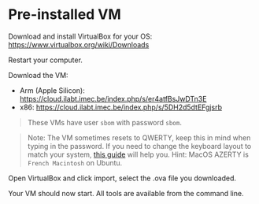 # Pre-installed VM

Download and install VirtualBox for your OS: https://www.virtualbox.org/wiki/Downloads

Restart your computer.

Download the VM:
- Arm (Apple Silicon): https://cloud.ilabt.imec.be/index.php/s/er4atfBsJwDTn3E
- x86: https://cloud.ilabt.imec.be/index.php/s/5DH2d5dtEFgjsrb

> These VMs have user `sbom` with password `sbom`. 

>Note: The VM sometimes resets to QWERTY, keep this in mind when typing in the password. If you need to change the keyboard layout to match your system, [this guide](https://itsfoss.com/ubuntu-change-keyboard/) will help you. Hint: MacOS AZERTY is `French Macintosh` on Ubuntu.

Open VirtualBox and click import, select the .ova file you downloaded.

Your VM should now start. All tools are available from the command line. 